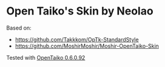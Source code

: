 # Open Taiko's Skin by Neolao

Based on:

- https://github.com/Takkkom/OpTk-StandardStyle
- https://github.com/MoshirMoshir/Moshir-OpenTaiko-Skin

Tested with [OpenTaiko 0.6.0.92](https://github.com/0auBSQ/OpenTaiko/releases/tag/0.6.0.92)
